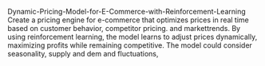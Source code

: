 Dynamic-Pricing-Model-for-E-Commerce-with-Reinforcement-Learning
Create a pricing engine for e-commerce that optimizes prices in real time based on customer behavior, competitor pricing. and markettrends. By using reinforcement learning, the model learns to adjust prices dynamically, maximizing profits while remaining competitive. The model could consider seasonality, supply and dem and fluctuations, 
